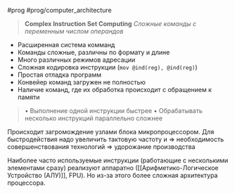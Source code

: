 #prog #prog/computer_architecture

> **Complex Instruction Set Computing**
> *Сложные команды c переменным числом операндов*

- Расширенная система комманд
- Команды сложные, различны по формату и длине
- Много различных режимов адресации
- Сложная кодировка инструкции (`mov @ind(reg), @ind(reg)`)
- Простая отладка программ
- Конвейер команд загружен не полностью
- Наличие команд, где их обработка происходит с обращением к памяти

> • Выполнение одной инструкции быстрее
> • Обрабатывать несколько инструкций параллельно сложнее

Происходит загромождение узлами блока микропроцессором. Для быстродействия надо увеличить тактовую частоту и ⇒ необходимость совершенствования технологий ⇒ удорожание производства

Наиболее часто используемые инструкции (работающие с несколькими элементами сразу) реализуют аппаратно ([[Арифметико-Логическое Устройство (АЛУ)]], FPU). Но из-за этого более сложная архитектура процессора.
